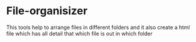 # File-organisizer
This tools help to arrange files in different  folders and it also create a html file which has all detail that which file is out in which folder
